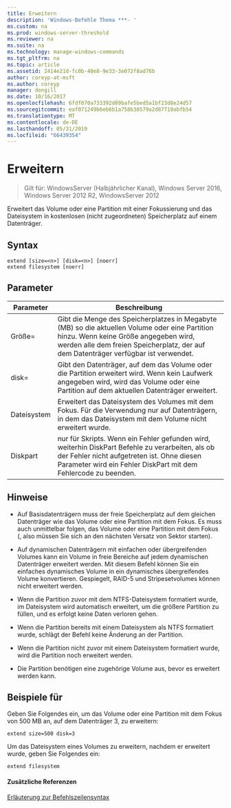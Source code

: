 ```yaml
---
title: Erweitern
description: 'Windows-Befehle Thema ***- '
ms.custom: na
ms.prod: windows-server-threshold
ms.reviewer: na
ms.suite: na
ms.technology: manage-windows-commands
ms.tgt_pltfrm: na
ms.topic: article
ms.assetid: 2414e21d-fc0b-40e8-9e33-3e072f8ad76b
author: coreyp-at-msft
ms.author: coreyp
manager: dongill
ms.date: 10/16/2017
ms.openlocfilehash: 6fdf070a733392d89bafe5bed5a1bf23d8e24d57
ms.sourcegitcommit: eaf071249b6eb6b1a758b38579a2d87710abfb54
ms.translationtype: MT
ms.contentlocale: de-DE
ms.lasthandoff: 05/31/2019
ms.locfileid: "66439354"
---
```

# <a name="extend"></a>Erweitern

>Gilt für: WindowsServer (Halbjährlicher Kanal), Windows Server 2016, Windows Server 2012 R2, WindowsServer 2012

Erweitert das Volume oder eine Partition mit einer Fokussierung und das Dateisystem in kostenlosen \(nicht zugeordneten\) Speicherplatz auf einem Datenträger.  
  
  
  
## <a name="syntax"></a>Syntax  
  
```  
extend [size=<n>] [disk=<n>] [noerr]  
extend filesystem [noerr]  
```  
  
## <a name="parameters"></a>Parameter  
  
| Parameter  |                                                                                             Beschreibung                                                                                              |
|------------|------------------------------------------------------------------------------------------------------------------------------------------------------------------------------------------------------|
| Größe\=<n>  |      Gibt die Menge des Speicherplatzes in Megabyte \(MB\) so die aktuellen Volume oder eine Partition hinzu. Wenn keine Größe angegeben wird, werden alle dem freien Speicherplatz, der auf dem Datenträger verfügbar ist verwendet.       |
| disk\=<n>  |                          Gibt den Datenträger, auf dem das Volume oder die Partition erweitert wird. Wenn kein Laufwerk angegeben wird, wird das Volume oder eine Partition auf dem aktuellen Datenträger erweitert.                          |
| Dateisystem |                                   Erweitert das Dateisystem des Volumes mit dem Fokus. Für die Verwendung nur auf Datenträgern, in dem das Dateisystem mit dem Volume nicht erweitert wurde.                                    |
|   Diskpart    | nur für Skripts. Wenn ein Fehler gefunden wird, weiterhin DiskPart Befehle zu verarbeiten, als ob der Fehler nicht aufgetreten ist. Ohne diesen Parameter wird ein Fehler DiskPart mit dem Fehlercode zu beenden. |
  
## <a name="remarks"></a>Hinweise  
  
-   Auf Basisdatenträgern muss der freie Speicherplatz auf dem gleichen Datenträger wie das Volume oder eine Partition mit dem Fokus. Es muss auch unmittelbar folgen, das Volume oder eine Partition mit dem Fokus \(, also müssen Sie sich an den nächsten Versatz von Sektor starten\).  
  
-   Auf dynamischen Datenträgern mit einfachen oder übergreifenden Volumes kann ein Volume in freie Bereiche auf jedem dynamischen Datenträger erweitert werden. Mit diesem Befehl können Sie ein einfaches dynamisches Volume in ein dynamisches übergreifendes Volume konvertieren. Gespiegelt, RAID\-5 und Stripesetvolumes können nicht erweitert werden.  
  
-   Wenn die Partition zuvor mit dem NTFS-Dateisystem formatiert wurde, im Dateisystem wird automatisch erweitert, um die größere Partition zu füllen, und es erfolgt keine Daten verloren gehen.  
  
-   Wenn die Partition bereits mit einem Dateisystem als NTFS formatiert wurde, schlägt der Befehl keine Änderung an der Partition.  
  
-   Wenn die Partition nicht zuvor mit einem Dateisystem formatiert wurde, wird die Partition noch erweitert werden.  
  
-   Die Partition benötigen eine zugehörige Volume aus, bevor es erweitert werden kann.  
  
## <a name="BKMK_examples"></a>Beispiele für  
Geben Sie Folgendes ein, um das Volume oder eine Partition mit dem Fokus von 500 MB an, auf dem Datenträger 3, zu erweitern:  
  
```  
extend size=500 disk=3  
```  
  
Um das Dateisystem eines Volumes zu erweitern, nachdem er erweitert wurde, geben Sie Folgendes ein:  
  
```  
extend filesystem  
```  
  
#### <a name="additional-references"></a>Zusätzliche Referenzen  
[Erläuterung zur Befehlszeilensyntax](command-line-syntax-key.md)  
  

  

